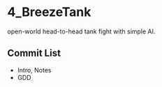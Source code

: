 # 4_BreezeTank
open-world head-to-head tank fight with simple AI.

## Commit List
 - Intro, Notes
 - GDD
